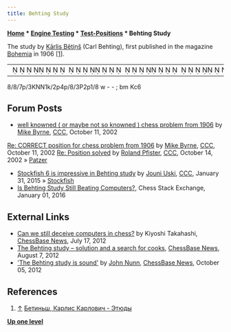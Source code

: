 ```yaml
---
title: Behting Study
---
```

**[Home](Home "Home") * [Engine Testing](Engine_Testing "Engine Testing") * [Test-Positions](Test-Positions "Test-Positions") * Behting Study**

The study by [Kārlis Bētiņš](https://en.wikipedia.org/wiki/K%C4%81rlis_B%C4%93ti%C5%86%C5%A1) (Carl Behting), first published in the magazine [Bohemia](<https://en.wikipedia.org/wiki/Bohemia_(newspaper)>) in 1906 <a id="cite-note-1" href="#cite-ref-1">[1]</a>.

|  |
| --- |
|                                                                                                               ♟   ♔♘♘ ♚  ♟    ♟           ♙  ♟          |

8/8/7p/3KNN1k/2p4p/8/3P2p1/8 w - - ; bm Kc6

## Forum Posts

- [well knowned ( or maybe not so knowned ) chess problem from 1906](https://www.stmintz.com/ccc/index.php?id=258554) by [Mike Byrne](Michael_Byrne "Michael Byrne"), [CCC](CCC "CCC"), October 11, 2002

[Re: CORRECT position for chess problem from 1906](https://www.stmintz.com/ccc/index.php?id=258556) by [Mike Byrne](Michael_Byrne "Michael Byrne"), [CCC](CCC "CCC"), October 11, 2002
[Re: Position solved](https://www.stmintz.com/ccc/index.php?id=259020) by [Roland Pfister](Roland_Pfister "Roland Pfister"), [CCC](CCC "CCC"), October 14, 2002 » [Patzer](Patzer "Patzer")

- [Stockfish 6 is impressive in Behting study](http://www.talkchess.com/forum/viewtopic.php?t=55167) by [Jouni Uski](Jouni_Uski "Jouni Uski"), [CCC](CCC "CCC"), January 31, 2015 » [Stockfish](Stockfish "Stockfish")
- [Is Behting Study Still Beating Computers?](https://chess.stackexchange.com/questions/13216/is-behting-study-still-beating-computers), Chess Stack Exchange, January 01, 2016

## External Links

- [Can we still deceive computers in chess?](http://www.chessbase.com/newsdetail.asp?newsid=8332) by Kiyoshi Takahashi, [ChessBase News](ChessBase "ChessBase"), July 17, 2012
- [The Behting study – solution and a search for cooks](https://en.chessbase.com/post/the-behting-study-solution-and-a-search-for-cooks), [ChessBase News](ChessBase "ChessBase"), August 7, 2012
- ['The Behting study is sound'](https://en.chessbase.com/post/john-nunn-the-behting-study-is-sound) by [John Nunn](John_Nunn "John Nunn"), [ChessBase News](ChessBase "ChessBase"), October 05, 2012

## References

1. <a id="cite-ref-1" href="#cite-note-1">↑</a> [Бетиньш, Карлис Карлович - Этюды](https://ru.wikipedia.org/wiki/%D0%91%D0%B5%D1%82%D0%B8%D0%BD%D1%8C%D1%88,_%D0%9A%D0%B0%D1%80%D0%BB%D0%B8%D1%81_%D0%9A%D0%B0%D1%80%D0%BB%D0%BE%D0%B2%D0%B8%D1%87#%D0%AD%D1%82%D1%8E%D0%B4%D1%8B)

**[Up one level](Test-Positions "Test-Positions")**

